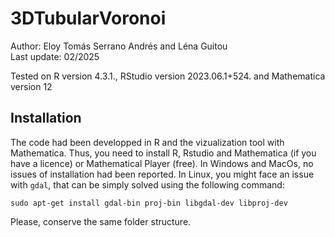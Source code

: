 
# 3DTubularVoronoi #

Author: Eloy Tomás Serrano Andrés and Léna Guitou \
Last update: 02/2025

Tested on R version 4.3.1., RStudio version 2023.06.1+524. and Mathematica version 12


## Installation ##

The code had been developped in R and the vizualization tool with Mathematica. Thus, you need to install R, Rstudio and Mathematica (if you have a licence) or Mathematical Player (free). In Windows and MacOs, no issues of installation had been reported. In Linux, you might face an issue with ``` gdal ```, that can be simply solved using the following command:

``` sudo apt-get install gdal-bin proj-bin libgdal-dev libproj-dev ```

Please, conserve the same folder structure. 
